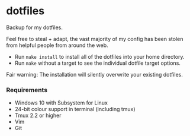 # dotfiles
Backup for my dotfiles.

Feel free to steal + adapt, the vast majority of my config has been stolen
from helpful people from around the web.

* Run ```make install``` to install all of the dotfiles into your home directory.
* Run ```make``` without a target to see the individual dotfile target options.

Fair warning: The installation will silently overwrite your existing dotfiles.

### Requirements

* Windows 10 with Subsystem for Linux
* 24-bit colour support in terminal (including tmux)
* Tmux 2.2 or higher
* Vim
* Git
